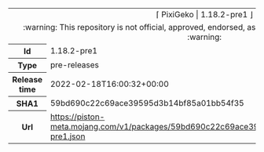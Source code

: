 <html><table>
<tr><td colspan="2" align="center"><img width="0" height="0"><br/>⌈ PixiGeko | 1.18.2-pre1 ⌋<br/><img width="0" height="0"></td></tr>
<tr><td colspan="2" align="center"><img width="0" height="0"><br/>
:warning: This repository is not official, approved, endorsed, associated or connected with Mojang :warning:
<br/><img width="0" height="0"></td></tr>
<tr><th>Id</th><td>1.18.2-pre1</td></tr>
<tr><th>Type</th><td>pre-releases</td></tr>
<tr><th>Release time</th><td>2022-02-18T16:00:32+00:00</td></tr>
<tr><th>SHA1</th><td>59bd690c22c69ace39595d3b14bf85a01bb54f35</td></tr>
<tr><th>Url</th><td><a href="https://piston-meta.mojang.com/v1/packages/59bd690c22c69ace39595d3b14bf85a01bb54f35/1.18.2-pre1.json">https://piston-meta.mojang.com/v1/packages/59bd690c22c69ace39595d3b14bf85a01bb54f35/1.18.2-pre1.json</a></td></tr>